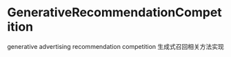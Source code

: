 # GenerativeRecommendationCompetition
generative advertising recommendation competition
生成式召回相关方法实现
